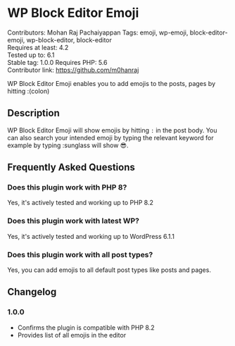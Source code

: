 # WP Block Editor Emoji

Contributors: Mohan Raj Pachaiyappan 
Tags: emoji, wp-emoji, block-editor-emoji, wp-block-editor, block-editor  
Requires at least: 4.2  
Tested up to: 6.1  
Stable tag: 1.0.0
Requires PHP: 5.6  
Contributor link: https://github.com/m0hanraj

WP Block Editor Emoji enables you to add emojis to the posts, pages by hitting :(colon)

## Description

WP Block Editor Emoji will show emojis by hitting `:` in the post body. You can also search your intended emoji by typing the relevant keyword for example by typing :sunglass will show 😎.



## Frequently Asked Questions

### Does this plugin work with PHP 8?

Yes, it's actively tested and working up to PHP 8.2

### Does this plugin work with latest WP?

Yes, it's actively tested and working up to WordPress 6.1.1

### Does this plugin work with all post types?

Yes, you can add emojis to all default post types like posts and pages.


## Changelog ##

### 1.0.0 ###

* Confirms the plugin is compatible with PHP 8.2
* Provides list of all emojis in the editor 



